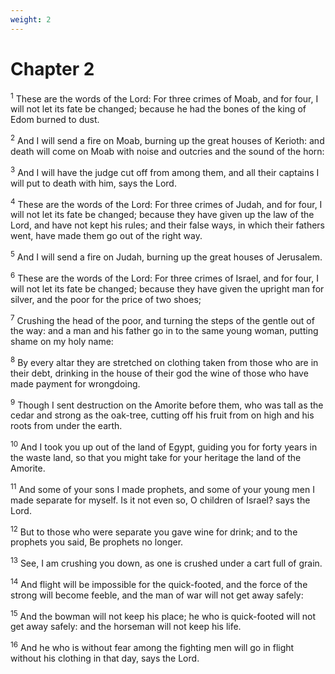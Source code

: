 ```yaml
---
weight: 2
---
```


# Chapter 2

<sup>1</sup> These are the words of the Lord: For three crimes of Moab, and for four, I will not let its fate be changed; because he had the bones of the king of Edom burned to dust. 

<sup>2</sup> And I will send a fire on Moab, burning up the great houses of Kerioth: and death will come on Moab with noise and outcries and the sound of the horn: 

<sup>3</sup> And I will have the judge cut off from among them, and all their captains I will put to death with him, says the Lord. 

<sup>4</sup> These are the words of the Lord: For three crimes of Judah, and for four, I will not let its fate be changed; because they have given up the law of the Lord, and have not kept his rules; and their false ways, in which their fathers went, have made them go out of the right way. 

<sup>5</sup> And I will send a fire on Judah, burning up the great houses of Jerusalem. 

<sup>6</sup> These are the words of the Lord: For three crimes of Israel, and for four, I will not let its fate be changed; because they have given the upright man for silver, and the poor for the price of two shoes; 

<sup>7</sup> Crushing the head of the poor, and turning the steps of the gentle out of the way: and a man and his father go in to the same young woman, putting shame on my holy name: 

<sup>8</sup> By every altar they are stretched on clothing taken from those who are in their debt, drinking in the house of their god the wine of those who have made payment for wrongdoing. 

<sup>9</sup> Though I sent destruction on the Amorite before them, who was tall as the cedar and strong as the oak-tree, cutting off his fruit from on high and his roots from under the earth. 

<sup>10</sup> And I took you up out of the land of Egypt, guiding you for forty years in the waste land, so that you might take for your heritage the land of the Amorite. 

<sup>11</sup> And some of your sons I made prophets, and some of your young men I made separate for myself. Is it not even so, O children of Israel? says the Lord. 

<sup>12</sup> But to those who were separate you gave wine for drink; and to the prophets you said, Be prophets no longer. 

<sup>13</sup> See, I am crushing you down, as one is crushed under a cart full of grain. 

<sup>14</sup> And flight will be impossible for the quick-footed, and the force of the strong will become feeble, and the man of war will not get away safely: 

<sup>15</sup> And the bowman will not keep his place; he who is quick-footed will not get away safely: and the horseman will not keep his life. 

<sup>16</sup> And he who is without fear among the fighting men will go in flight without his clothing in that day, says the Lord. 


